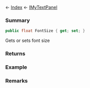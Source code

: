 ← [Index](Api-Index) ← [IMyTextPanel](Sandbox.ModAPI.Ingame.IMyTextPanel)

### Summary

```csharp
public float FontSize { get; set; }
```

Gets or sets font size

### Returns

### Example

### Remarks


